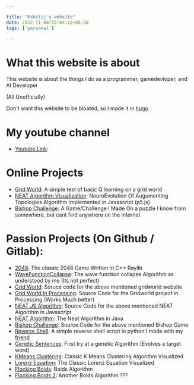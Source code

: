 ```yaml
---

title: "Kshitij's website"
date: 2022-11-08T15:04:12+05:30
tags: ['personal']

---
```


# What this website is about

This website is about the things I do as a programmer, gamedevloper, and AI Developer

(All Unofficially)

Don't want this website to be bloated, so I made it in [hugo](https://gohugo.io/)

# My youtube channel
+ [Youtube Link](https://youtube.com/@artificialcode):

# Online Projects
+ [Grid World](https://kshitijaucharmal.github.io/gridworld): A simple test of basic Q learning on a grid world
+ [NEAT Algorithm Visualization](https://kshitijaucharmal.github.io/NEAT-JS): NeuroEvolution Of Augumenting Topologies Algorithm Implemented in Javascript (p5.js)
+ [Bishop Challenge](https://narutotheboss.itch.io/bishop-challenge): A Game/Challenge I Made On a puzzle I know from somewhere, but cant find anywhere on the internet

# Passion Projects (On Github / Gitlab):
+ [2048](https://github.com/kshitijaucharmal/2048): The classic 2048 Game Written in C++ Raylib
+ [WaveFunctionCollapse](https://github.com/kshitijaucharmal/WaveFunctionCollapse): The wave function collapse Algorithm as understood by me (Its not perfect)
+ [Grid World](https://github.com/kshitijaucharmal/gridworld): Soruce code for the above mentioned gridworld website
+ [Grid World In Processing](https://github.com/kshitijaucharmal/GridWorld-Processing): Source Code for the Gridworld project in Processing (Works Much better)
+ [NEAT JS Algorithm](https://github.com/kshitijaucharmal/NEAT-JS): Source Code for the above mentioned NEAT Algorithm in Javascript
+ [NEAT Algorithm](https://github.com/kshitijaucharmal/NEAT-Algorithm): The Neat Algorithm in Java
+ [Bishop Challenge](https://github.com/kshitijaucharmal/bishop-challenge): Source Code for the above mentioned Bishop Game
+ [Reverse Shell](https://github.com/kshitijaucharmal/Reverse-Shell): A simple reverse shell script in python I made with my [friend](https://github.com/PlumPeach)
+ [Genetic Sentences](https://github.com/kshitijaucharmal/Genetic-Sentences): First try at a genetic Algorithm (Evolves a target word)
+ [KMeans Clustering](https://github.com/kshitijaucharmal/KMeans-Visualization): Classic K Means Clustering Algorithm Visualized
+ [Lorenz Equation](https://github.com/kshitijaucharmal/Lorenz-Equation): The Classic Lorenz Equation Visualized
+ [Flocking Boids](https://github.com/kshitijaucharmal/Flocking): Boids Algorithm
+ [Flocking Boids 2](https://github.com/kshitijaucharmal/Boids): Another Boids Algorithm ???
